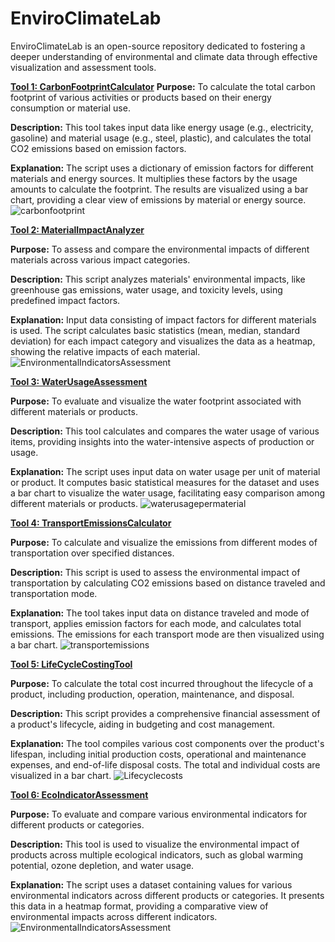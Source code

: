 # EnviroClimateLab
EnviroClimateLab is an open-source repository dedicated to fostering a deeper understanding of environmental and climate data through effective visualization and assessment tools.

[**Tool 1: CarbonFootprintCalculator**](https://github.com/GCA-Poulomi/EnviroClimateLab/blob/main/Life%20Cycle%20Assessment%20Tools/CarbonFootprintCalculator.py) 
**Purpose:** To calculate the total carbon footprint of various activities or products based on their energy consumption or material use.

**Description:** This tool takes input data like energy usage (e.g., electricity, gasoline) and material usage (e.g., steel, plastic), and calculates the total CO2 emissions based on emission factors.

**Explanation:** The script uses a dictionary of emission factors for different materials and energy sources. It multiplies these factors by the usage amounts to calculate the footprint. The results are visualized using a bar chart, providing a clear view of emissions by material or energy source.
![carbonfootprint](https://github.com/GCA-Poulomi/EnviroClimateLab/assets/154719208/1812f421-6d99-483a-9799-e8a9b839445d)

[**Tool 2: MaterialImpactAnalyzer**](https://github.com/GCA-Poulomi/EnviroClimateLab/blob/main/Life%20Cycle%20Assessment%20Tools/MaterialImpactAnalyzer.py)

**Purpose:** To assess and compare the environmental impacts of different materials across various impact categories.

**Description:** This script analyzes materials' environmental impacts, like greenhouse gas emissions, water usage, and toxicity levels, using predefined impact factors.

**Explanation:** Input data consisting of impact factors for different materials is used. The script calculates basic statistics (mean, median, standard deviation) for each impact category and visualizes the data as a heatmap, showing the relative impacts of each material.
![EnvironmentalIndicatorsAssessment](https://github.com/GCA-Poulomi/EnviroClimateLab/assets/154719208/6db64676-e0d8-4838-b949-9e8223c92a90)


[**Tool 3: WaterUsageAssessment**](https://github.com/GCA-Poulomi/EnviroClimateLab/blob/main/Life%20Cycle%20Assessment%20Tools/WaterUsageAssessment.py)

**Purpose:** To evaluate and visualize the water footprint associated with different materials or products.

**Description:** This tool calculates and compares the water usage of various items, providing insights into the water-intensive aspects of production or usage.

**Explanation:** The script uses input data on water usage per unit of material or product. It computes basic statistical measures for the dataset and uses a bar chart to visualize the water usage, facilitating easy comparison among different materials or products.
![waterusagepermaterial](https://github.com/GCA-Poulomi/EnviroClimateLab/assets/154719208/302abb82-cceb-4686-8d6e-aebf4a901ec5)

[**Tool 4: TransportEmissionsCalculator**](https://github.com/GCA-Poulomi/EnviroClimateLab/blob/main/Life%20Cycle%20Assessment%20Tools/TransportEmissionsCalculator.py)

**Purpose:** To calculate and visualize the emissions from different modes of transportation over specified distances.

**Description:** This script is used to assess the environmental impact of transportation by calculating CO2 emissions based on distance traveled and transportation mode.

**Explanation:** The tool takes input data on distance traveled and mode of transport, applies emission factors for each mode, and calculates total emissions. The emissions for each transport mode are then visualized using a bar chart.
![transportemissions](https://github.com/GCA-Poulomi/EnviroClimateLab/assets/154719208/ac781094-7d36-472e-8cfe-458cf173255b)

[**Tool 5: LifeCycleCostingTool**](https://github.com/GCA-Poulomi/EnviroClimateLab/blob/main/Life%20Cycle%20Assessment%20Tools/LifeCycleCostingTool.py)

**Purpose:** To calculate the total cost incurred throughout the lifecycle of a product, including production, operation, maintenance, and disposal.

**Description:** This script provides a comprehensive financial assessment of a product's lifecycle, aiding in budgeting and cost management.

**Explanation:** The tool compiles various cost components over the product's lifespan, including initial production costs, operational and maintenance expenses, and end-of-life disposal costs. The total and individual costs are visualized in a bar chart.
![Lifecyclecosts](https://github.com/GCA-Poulomi/EnviroClimateLab/assets/154719208/90ab2a15-3eba-4a95-bcb0-3418e78aca03)


[**Tool 6: EcoIndicatorAssessment**](https://github.com/GCA-Poulomi/EnviroClimateLab/blob/main/Life%20Cycle%20Assessment%20Tools/EcoIndicatorAssessment.py)

**Purpose:** To evaluate and compare various environmental indicators for different products or categories.

**Description:** This tool is used to visualize the environmental impact of products across multiple ecological indicators, such as global warming potential, ozone depletion, and water usage.

**Explanation:** The script uses a dataset containing values for various environmental indicators across different products or categories. It presents this data in a heatmap format, providing a comparative view of environmental impacts across different indicators.
![EnvironmentalIndicatorsAssessment](https://github.com/GCA-Poulomi/EnviroClimateLab/assets/154719208/7557a229-c250-4140-a383-5539dac8772c)
